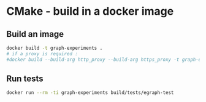 
# CMake - build in a docker image

## Build an image

```bash
docker build -t graph-experiments .
# if a proxy is required :
#docker build --build-arg http_proxy --build-arg https_proxy -t graph-experiments .
```

## Run tests

```bash
docker run --rm -ti graph-experiments build/tests/egraph-test
```

